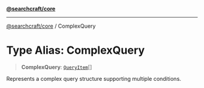 [**@searchcraft/core**](https://docs.searchcraft.io/reference/sdk/core/README.md)

***

[@searchcraft/core](https://docs.searchcraft.io/reference/sdk/core/globals.md) / ComplexQuery

# Type Alias: ComplexQuery

> **ComplexQuery**: [`QueryItem`](https://docs.searchcraft.io/reference/sdk/core/interfaces/QueryItem.md)[]

Represents a complex query structure supporting multiple conditions.
